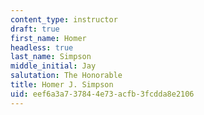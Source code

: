 ```yaml
---
content_type: instructor
draft: true
first_name: Homer
headless: true
last_name: Simpson
middle_initial: Jay
salutation: The Honorable
title: Homer J. Simpson
uid: eef6a3a7-3784-4e73-acfb-3fcdda8e2106
---
```

